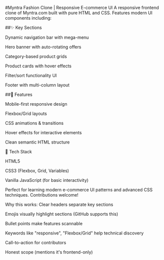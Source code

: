 #Myntra Fashion Clone | Responsive E-commerce UI
A responsive frontend clone of Myntra.com built with pure HTML and CSS. Features modern UI components including:

##✨ Key Sections

Dynamic navigation bar with mega-menu

Hero banner with auto-rotating offers

Category-based product grids

Product cards with hover effects

Filter/sort functionality UI

Footer with multi-column layout

##🚀 Features

Mobile-first responsive design

Flexbox/Grid layouts

CSS animations & transitions

Hover effects for interactive elements

Clean semantic HTML structure

🔧 Tech Stack

HTML5

CSS3 (Flexbox, Grid, Variables)

Vanilla JavaScript (for basic interactivity)

Perfect for learning modern e-commerce UI patterns and advanced CSS techniques. Contributions welcome!

Why this works:
Clear headers separate key sections

Emojis visually highlight sections (GitHub supports this)

Bullet points make features scannable

Keywords like "responsive", "Flexbox/Grid" help technical discovery

Call-to-action for contributors

Honest scope (mentions it's frontend-only)
